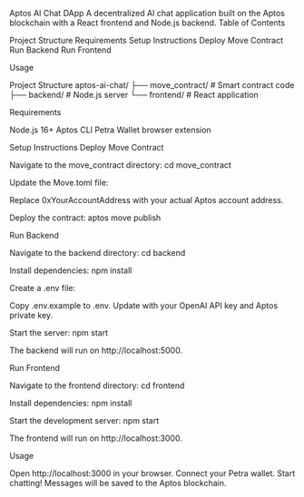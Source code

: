 Aptos AI Chat DApp
A decentralized AI chat application built on the Aptos blockchain with a React frontend and Node.js backend.
Table of Contents

Project Structure
Requirements
Setup Instructions
Deploy Move Contract
Run Backend
Run Frontend


Usage

Project Structure
aptos-ai-chat/
├── move_contract/  # Smart contract code
├── backend/       # Node.js server
└── frontend/      # React application

Requirements

Node.js 16+
Aptos CLI
Petra Wallet browser extension

Setup Instructions
Deploy Move Contract

Navigate to the move_contract directory:
cd move_contract


Update the Move.toml file:

Replace 0xYourAccountAddress with your actual Aptos account address.


Deploy the contract:
aptos move publish



Run Backend

Navigate to the backend directory:
cd backend


Install dependencies:
npm install


Create a .env file:

Copy .env.example to .env.
Update with your OpenAI API key and Aptos private key.


Start the server:
npm start

The backend will run on http://localhost:5000.


Run Frontend

Navigate to the frontend directory:
cd frontend


Install dependencies:
npm install


Start the development server:
npm start

The frontend will run on http://localhost:3000.


Usage

Open http://localhost:3000 in your browser.
Connect your Petra wallet.
Start chatting! Messages will be saved to the Aptos blockchain.
